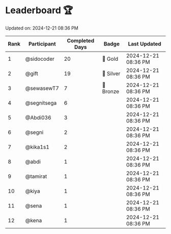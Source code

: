 # Leaderboard 🏆

Updated on: 2024-12-21 08:36 PM

| Rank | Participant       | Completed Days | Badge      | Last Updated         |
|------|-------------------|----------------|------------|----------------------|
| 1    | @sidocoder        | 20             | 🏅 Gold     | 2024-12-21 08:36 PM |
| 2    | @gift             | 19             | 🥈 Silver   | 2024-12-21 08:36 PM |
| 3    | @sewasewT7        | 7              | 🥉 Bronze   | 2024-12-21 08:36 PM |
| 4    | @segnitsega       | 6              |            | 2024-12-21 08:36 PM |
| 5    | @Abdi036          | 3              |            | 2024-12-21 08:36 PM |
| 6    | @segni            | 2              |            | 2024-12-21 08:36 PM |
| 7    | @kika1s1          | 2              |            | 2024-12-21 08:36 PM |
| 8    | @abdi             | 1              |            | 2024-12-21 08:36 PM |
| 9    | @tamirat          | 1              |            | 2024-12-21 08:36 PM |
| 10   | @kiya             | 1              |            | 2024-12-21 08:36 PM |
| 11   | @sena             | 1              |            | 2024-12-21 08:36 PM |
| 12   | @kena             | 1              |            | 2024-12-21 08:36 PM |
